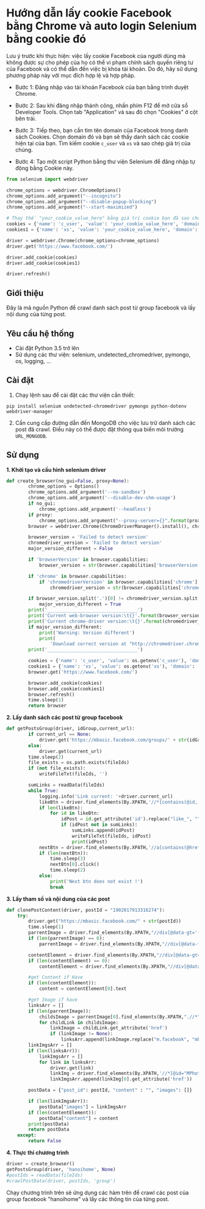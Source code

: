 # Hướng dẫn lấy cookie Facebook bằng Chrome và auto login Selenium bằng cookie đó

Lưu ý trước khi thực hiện: việc lấy cookie Facebook của người dùng mà không được sự cho phép của họ có thể vi phạm chính sách quyền riêng tư của Facebook và có thể dẫn đến việc bị khóa tài khoản. Do đó, hãy sử dụng phương pháp này với mục đích hợp lệ và hợp pháp.

* Bước 1: Đăng nhập vào tài khoản Facebook của bạn bằng trình duyệt Chrome.

* Bước 2: Sau khi đăng nhập thành công, nhấn phím F12 để mở cửa sổ Developer Tools. Chọn tab "Application" và sau đó chọn "Cookies" ở cột bên trái.

* Bước 3: Tiếp theo, bạn cần tìm tên domain của Facebook trong danh sách Cookies. Chọn domain đó và bạn sẽ thấy danh sách các cookie hiện tại của bạn. Tìm kiếm cookie `c_user` và `xs` và sao chép giá trị của chúng.

* Bước 4: Tạo một script Python bằng thư viện Selenium để đăng nhập tự động bằng Cookie này.

```python
from selenium import webdriver

chrome_options = webdriver.ChromeOptions()
chrome_options.add_argument("--incognito")
chrome_options.add_argument("--disable-popup-blocking")
chrome_options.add_argument("--start-maximized")

# Thay thế "your_cookie_value_here" bằng giá trị cookie bạn đã sao chép
cookies = {'name': 'c_user', 'value': 'your_cookie_value_here', 'domain': '.facebook.com', 'secure': True}
cookies1 = {'name': 'xs', 'value': 'your_cookie_value_here', 'domain': '.facebook.com', 'secure': True}

driver = webdriver.Chrome(chrome_options=chrome_options)
driver.get('https://www.facebook.com/')

driver.add_cookie(cookies)
driver.add_cookie(cookies1)

driver.refresh()
```


## Giới thiệu
Đây là mã nguồn Python để crawl danh sách post từ group facebook và lấy nội dung của từng post.

## Yêu cầu hệ thống
- Cài đặt Python 3.5 trở lên
- Sử dụng các thư viện: selenium, undetected_chromedriver, pymongo, os, logging, ... 

## Cài đặt
1. Chạy lệnh sau để cài đặt các thư viện cần thiết:

```
pip install selenium undetected-chromedriver pymongo python-dotenv webdriver-manager
```

2. Cần cung cấp đường dẫn đến MongoDB cho việc lưu trữ danh sách các post đã crawl. Điều này có thể được đặt thông qua biến môi trường `URL_MONGODB`.


## Sử dụng

**1. Khởi tạo và cấu hình selenium driver**

```python
def create_browser(no_gui=False, proxy=None):
        chrome_options = Options()
        chrome_options.add_argument('--no-sandbox')
        chrome_options.add_argument('--disable-dev-shm-usage')
        if no_gui:
            chrome_options.add_argument('--headless')
        if proxy:
            chrome_options.add_argument("--proxy-server={}".format(proxy))
        browser = webdriver.Chrome(ChromeDriverManager().install(), chrome_options=chrome_options)

        browser_version = 'Failed to detect version'
        chromedriver_version = 'Failed to detect version'
        major_version_different = False

        if 'browserVersion' in browser.capabilities:
            browser_version = str(browser.capabilities['browserVersion'])

        if 'chrome' in browser.capabilities:
            if 'chromedriverVersion' in browser.capabilities['chrome']:
                chromedriver_version = str(browser.capabilities['chrome']['chromedriverVersion']).split(' ')[0]

        if browser_version.split('.')[0] != chromedriver_version.split('.')[0]:
            major_version_different = True
        print('_________________________________')
        print('Current web-browser version:\t{}'.format(browser_version))
        print('Current chrome-driver version:\t{}'.format(chromedriver_version))
        if major_version_different:
            print('Warning: Version different')
            print(
                'Download correct version at "http://chromedriver.chromium.org/downloads" and place in "./chromedriver"')
        print('_________________________________')

        cookies = {'name': 'c_user', 'value': os.getenv('c_user'), 'domain': '.facebook.com', 'secure': True}
        cookies1 = {'name': 'xs', 'value': os.getenv('xs'), 'domain': '.facebook.com', 'secure': True}
        browser.get('https://www.facebook.com/')

        browser.add_cookie(cookies)
        browser.add_cookie(cookies1)
        browser.refresh()
        time.sleep(1)
        return browser
```

**2. Lấy danh sách các post từ group facebook**

```python
def getPostsGroup(driver, idGroup,current_url):
        if current_url == None:
            driver.get('https://mbasic.facebook.com/groups/' + str(idGroup))
        else:
            driver.get(current_url)
        time.sleep(2)
        file_exists = os.path.exists(fileIds)
        if (not file_exists):
            writeFileTxt(fileIds, '')

        sumLinks = readData(fileIds)
        while True:
            logging.info('Link current: '+driver.current_url)
            likeBtn = driver.find_elements(By.XPATH,'//*[contains(@id, "like_")]')
            if len(likeBtn):
                for id in likeBtn:
                    idPost = id.get_attribute('id').replace("like_", "")
                    if (idPost not in sumLinks):
                        sumLinks.append(idPost)
                        writeFileTxt(fileIds, idPost)
                        print(idPost)
            nextBtn = driver.find_elements(By.XPATH,'//a[contains(@href, "?bacr")]')
            if (len(nextBtn)):
                time.sleep(3)
                nextBtn[0].click()
                time.sleep(2)
            else:
                print('Next btn does not exist !')
                break

```

**3. Lấy tham số và nội dung của các post**

```python
def clonePostContent(driver, postId = "1902017913316274"):
    try:
        driver.get("https://mbasic.facebook.com/" + str(postId))
        time.sleep(1)
        parrentImage = driver.find_elements(By.XPATH,"//div[@data-gt='{\"tn\":\"E\"}']")
        if (len(parrentImage) == 0):                
            parrentImage = driver.find_elements(By.XPATH,"//div[@data-ft='{\"tn\":\"E\"}']")

        contentElement = driver.find_elements(By.XPATH,"//div[@data-gt='{\"tn\":\"*s\"}']")
        if (len(contentElement) == 0):
            contentElement = driver.find_elements(By.XPATH,"//div[@data-ft='{\"tn\":\"*s\"}']")

        #get Content if Have
        if (len(contentElement)):
            content = contentElement[0].text

        #get Image if have
        linksArr = []
        if (len(parrentImage)):
            childsImage = parrentImage[0].find_elements(By.XPATH,".//*")
            for childLink in childsImage:
                linkImage = childLink.get_attribute('href')
                if (linkImage != None):
                    linksArr.append(linkImage.replace("m.facebook", "mbasic.facebook"))
        linkImgsArr = []
        if (len(linksArr)):
            linkImgsArr = []
            for link in linksArr:
                driver.get(link)
                linkImg = driver.find_elements(By.XPATH,'//*[@id="MPhotoContent"]/div[1]/div[2]/span/div/span/a[1]')
                linkImgsArr.append(linkImg[0].get_attribute('href'))

        postData = {"post_id": postId, "content" : "", "images": []}

        if (len(linkImgsArr)):
            postData["images"] = linkImgsArr
        if (len(contentElement)):
            postData["content"] = content
        print(postData)
        return postData
    except:
        return False
```

**4. Thực thi chương trình**

```python
driver = create_browser()
getPostsGroup(driver, 'hanoihome', None)
#postIds = readData(fileIds)
#crawlPostData(driver, postIds, 'group')
```
Chạy chương trình trên sẽ ứng dụng các hàm trên để crawl các post của group facebook "hanoihome" và lấy các thông tin của từng post.
